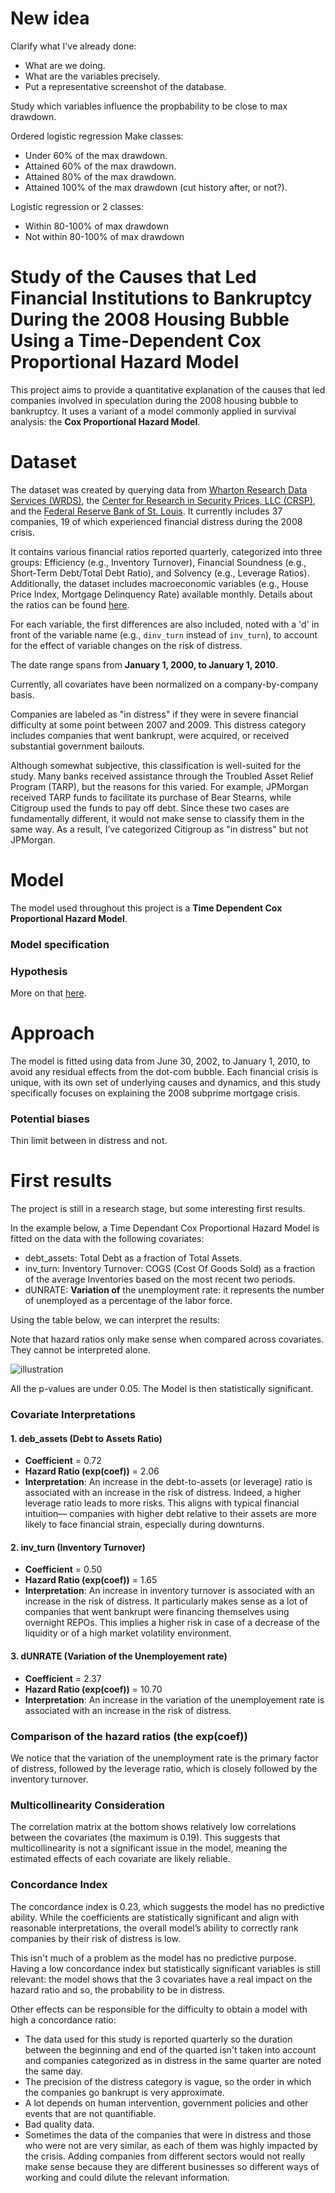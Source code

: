 # New idea

Clarify what I've already done:
- What are we doing.
- What are the variables precisely.
- Put a representative screenshot of the database.


Study which variables influence the propbability to be close to max drawdown.


Ordered logistic regression
Make classes:
- Under 60% of the max drawdown.
- Attained 60% of the max drawdown.
- Attained 80% of the max drawdown.
- Attained 100% of the max drawdown (cut history after, or not?).

Logistic regression
or 2 classes:
- Within 80-100% of max drawdown
- Not within 80-100% of max drawdown


# **Study of the Causes that Led Financial Institutions to Bankruptcy During the 2008 Housing Bubble Using a Time-Dependent Cox Proportional Hazard Model**


This project aims to provide a quantitative explanation of the causes that led companies involved in speculation during the 2008 housing bubble to bankruptcy. It uses a variant of a model commonly applied in survival analysis: the **Cox Proportional Hazard Model**.



# Dataset

The dataset was created by querying data from [Wharton Research Data Services (WRDS)](https://wrds-www.wharton.upenn.edu/), the [Center for Research in Security Prices, LLC (CRSP)](https://www.crsp.org/), and the [Federal Reserve Bank of St. Louis](https://fred.stlouisfed.org/). It currently includes 37 companies, 19 of which experienced financial distress during the 2008 crisis.

It contains various financial ratios reported quarterly, categorized into three groups: Efficiency (e.g., Inventory Turnover), Financial Soundness (e.g., Short-Term Debt/Total Debt Ratio), and Solvency (e.g., Leverage Ratios). Additionally, the dataset includes macroeconomic variables (e.g., House Price Index, Mortgage Delinquency Rate) available monthly. Details about the ratios can be found [here](https://github.com/Gabriel-dLN/Project/blob/main/data_to_prepare/WRDS_Industry_Financial_Ratio_Manual.pdf).

For each variable, the first differences are also included, noted with a 'd' in front of the variable name (e.g., `dinv_turn` instead of `inv_turn`), to account for the effect of variable changes on the risk of distress.

The date range spans from **January 1, 2000, to January 1, 2010**.

Currently, all covariates have been normalized on a company-by-company basis.

Companies are labeled as "in distress" if they were in severe financial difficulty at some point between 2007 and 2009. This distress category includes companies that went bankrupt, were acquired, or received substantial government bailouts.

Although somewhat subjective, this classification is well-suited for the study. Many banks received assistance through the Troubled Asset Relief Program (TARP), but the reasons for this varied. For example, JPMorgan received TARP funds to facilitate its purchase of Bear Stearns, while Citigroup used the funds to pay off debt. Since these two cases are fundamentally different, it would not make sense to classify them in the same way. As a result, I’ve categorized Citigroup as "in distress" but not JPMorgan.


# Model

The model used throughout this project is a **Time Dependent Cox Proportional Hazard Model**.
### Model specification

### Hypothesis

More on that [here](https://bmcmedresmethodol.biomedcentral.com/articles/10.1186/1471-2288-10-20).


# Approach

The model is fitted using data from June 30, 2002, to January 1, 2010, to avoid any residual effects from the dot-com bubble. Each financial crisis is unique, with its own set of underlying causes and dynamics, and this study specifically focuses on explaining the 2008 subprime mortgage crisis.

### Potential biases
Thin limit between in distress and not.

# First results

The project is still in a research stage, but some interesting first results.

In the example below, a Time Dependant Cox Proportional Hazard Model is fitted on the data with the following covariates:
- debt_assets: Total Debt as a fraction of Total Assets.
- inv_turn: Inventory Turnover: COGS (Cost Of Goods Sold) as a fraction of the average Inventories based on the most recent two periods.
- dUNRATE: **Variation of** the unemployment rate: it represents the number of unemployed as a percentage of the labor force.<!--  Labor force data are restricted to people 16 years of age and older, who currently reside in 1 of the 50 states or the District of Columbia, who do not reside in institutions (e.g., penal and mental facilities, homes for the aged), and who are not on active duty in the Armed Forces.  -->

<!-- - rect_turn: Receivables Turnover: Sales as a fraction of the average of Accounts Receivables based on the most recent two periods -->
<!-- - ddebt_assets: **Variation of** Total Debt/Total Assets: Variation of the Total Debt as a fraction of Total Assets -->
<!-- - dinv_turn: **Variation of** Inventory Turnover: **Variation of** COGS as a fraction of the average Inventories based on the most recent two periods. -->


Using the table below, we can interpret the results:

Note that hazard ratios only make sense when compared across covariates. They cannot be interpreted alone.



![illustration](results/example_res.png "Illustration")

All the p-values are under 0.05. The Model is then statistically significant.

### Covariate Interpretations

#### 1. **deb_assets (Debt to Assets Ratio)**
   - **Coefficient** = 0.72
   - **Hazard Ratio (exp(coef))** = 2.06
   - **Interpretation**: An increase in the debt-to-assets (or leverage) ratio is associated with an increase in the risk of distress. Indeed, a higher leverage ratio leads to more risks. This aligns with typical financial intuition— companies with higher debt relative to their assets are more likely to face financial strain, especially during downturns.
   <!-- Add interpretation of what were the financial products that were assets and what were debts -->

#### 2. **inv_turn (Inventory Turnover)**
   - **Coefficient** = 0.50
   - **Hazard Ratio (exp(coef))** = 1.65
   - **Interpretation**: An increase in inventory turnover is associated with an increase in the risk of distress. It particularly makes sense as a lot of companies that went bankrupt were financing themselves using overnight REPOs. This implies a higher risk in case of a decrease of the liquidity or of a high market volatility environment.

#### 3. **dUNRATE (Variation of the Unemployement rate)**
   - **Coefficient** = 2.37
   - **Hazard Ratio (exp(coef))** = 10.70
   - **Interpretation**: An increase in the variation of the unemployement rate is associated with an increase in the risk of distress.

### Comparison of the hazard ratios (the exp(coef))
We notice that the variation of the unemployment rate is the primary factor of distress, followed by the leverage ratio, which is closely followed by the inventory turnover.

<!-- #### 2. **rect_turn (Receivables Turnover)**
   - **Coefficient** = -1.03
   - **Hazard Ratio (exp(coef))** = 0.36
   - **Interpretation**: A one point increase in receivables turnover (companies are collecting their receivables more quickly) is associated with a **64% decrease** in the risk of distress. This ratio illustrates the exposure to other financial institutions and the liquidity of the lending market. Companies stuggling with collecting debt will also struggle to issue some, as they are less solvable. -->

<!-- #### 1. **dinv_turn (Variation in Inventory Turnover)**
   - **Coefficient** = 0.38
   - **Hazard Ratio (exp(coef))** = 1.46
   - **Interpretation**: Higher variations in inventory turnover increases the risk of distress by **46%**. In fact, companies with a lot of short term debt are more vulnerable during liquidity crisis. -->

### Multicollinearity Consideration
The correlation matrix at the bottom shows relatively low correlations between the covariates (the maximum is 0.19). This suggests that multicollinearity is not a significant issue in the model, meaning the estimated effects of each covariate are likely reliable.

### Concordance Index
The concordance index is 0.23, which suggests the model has no predictive ability. While the coefficients are statistically significant and align with reasonable interpretations, the overall model’s ability to correctly rank companies by their risk of distress is low.

This isn't much of a problem as the model has no predictive purpose. Having a low concordance index but statistically significant variables is still relevant: the model shows that the 3 covariates have a real impact on the hazard ratio and so, the probability to be in distress.

Other effects can be responsible for the difficulty to obtain a model with high a concordance ratio:
- The data used for this study is reported quarterly so the duration between the beginning and end of the quarted isn't taken into account and companies categorized as in distress in the same quarter are noted the same day.
- The precision of the distress category is vague, so the order in which the companies go bankrupt is very approximate.
- A lot depends on human intervention, government policies and other events that are not quantifiable.
- Bad quality data.
- Sometimes the data of the companies that were in distress and those who were not are very similar, as each of them was highly impacted by the crisis. Adding companies from different sectors would not really make sense because they are different businesses so different ways of working and could dilute the relevant information.
